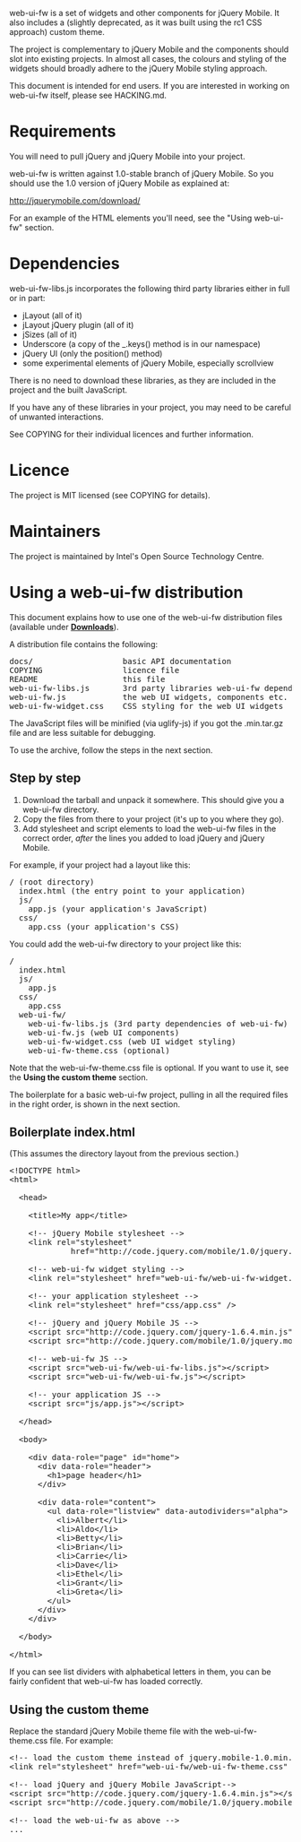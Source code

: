 web-ui-fw is a set of widgets and other components for jQuery Mobile.
It also includes a (slightly deprecated, as it was built
using the rc1 CSS approach) custom theme.

The project is complementary to jQuery Mobile and the components
should slot into existing projects. In almost all cases, the colours
and styling of the widgets should broadly adhere to the jQuery Mobile
styling approach.

This document is intended for end users. If you are interested in
working on web-ui-fw itself, please see HACKING.md.

Requirements
============

You will need to pull jQuery and jQuery Mobile into your
project.

web-ui-fw is written against 1.0-stable branch of jQuery Mobile. So you
should use the 1.0 version of jQuery Mobile as explained at:

  http://jquerymobile.com/download/

For an example of the HTML elements you'll need, see the "Using web-ui-fw"
section.

Dependencies
============

web-ui-fw-libs.js incorporates the following third party libraries
either in full or in part:

* jLayout (all of it)
* jLayout jQuery plugin (all of it)
* jSizes (all of it)
* Underscore (a copy of the _.keys() method is in our namespace)
* jQuery UI (only the position() method)
* some experimental elements of jQuery Mobile, especially scrollview

There is no need to download these libraries, as they are included
in the project and the built JavaScript.

If you have any of these libraries in your project, you may need to
be careful of unwanted interactions.

See COPYING for their individual licences and further information.

Licence
=======

The project is MIT licensed (see COPYING for details).

Maintainers
===========

The project is maintained by Intel's Open Source Technology Centre.

Using a web-ui-fw distribution
==============================

This document explains how to use one of the web-ui-fw distribution
files (available under
<a href="https://github.com/otcshare/web-ui-fw/downloads">**Downloads**</a>).

A distribution file contains the following:

<pre>
docs/                   basic API documentation
COPYING                 licence file
README                  this file
web-ui-fw-libs.js       3rd party libraries web-ui-fw depends on (see below)
web-ui-fw.js            the web UI widgets, components etc.
web-ui-fw-widget.css    CSS styling for the web UI widgets
</pre>

The JavaScript files will be minified (via uglify-js) if you got the
.min.tar.gz file and are less suitable for debugging.

To use the archive, follow the steps in the next section.

Step by step
------------

1. Download the tarball and unpack it somewhere. This should give you
   a web-ui-fw directory.
2. Copy the files from there to your project (it's up to you where they go).
3. Add stylesheet and script elements to load the web-ui-fw files in the
   correct order, _after_ the lines you added to load jQuery and jQuery Mobile.

For example, if your project had a layout like this:

<pre>
/ (root directory)
  index.html (the entry point to your application)
  js/
    app.js (your application's JavaScript)
  css/
    app.css (your application's CSS)
</pre>

You could add the web-ui-fw directory to your project like this:

<pre>
/
  index.html
  js/
    app.js
  css/
    app.css
  web-ui-fw/
    web-ui-fw-libs.js (3rd party dependencies of web-ui-fw)
    web-ui-fw.js (web UI components)
    web-ui-fw-widget.css (web UI widget styling)
    web-ui-fw-theme.css (optional)
</pre>

Note that the web-ui-fw-theme.css file is optional. If you want to
use it, see the **Using the custom theme** section.

The boilerplate for a basic web-ui-fw project, pulling in all
the required files in the right order, is shown in the next section.

Boilerplate index.html
----------------------

(This assumes the directory layout from the previous section.)

<pre>
&lt;!DOCTYPE html&gt;
&lt;html&gt;

  &lt;head&gt;

    &lt;title&gt;My app&lt;/title&gt;

    &lt;!-- jQuery Mobile stylesheet --&gt;
    &lt;link rel="stylesheet"
             href="http://code.jquery.com/mobile/1.0/jquery.mobile-1.0.min.css" /&gt;

    &lt;!-- web-ui-fw widget styling --&gt;
    &lt;link rel="stylesheet" href="web-ui-fw/web-ui-fw-widget.css" /&gt;

    &lt;!-- your application stylesheet --&gt;
    &lt;link rel="stylesheet" href="css/app.css" /&gt;

    &lt;!-- jQuery and jQuery Mobile JS --&gt;
    &lt;script src="http://code.jquery.com/jquery-1.6.4.min.js"&gt;&lt;/script&gt;
    &lt;script src="http://code.jquery.com/mobile/1.0/jquery.mobile-1.0.min.js"&gt;&lt;/script&gt;

    &lt;!-- web-ui-fw JS --&gt;
    &lt;script src="web-ui-fw/web-ui-fw-libs.js"&gt;&lt;/script&gt;
    &lt;script src="web-ui-fw/web-ui-fw.js"&gt;&lt;/script&gt;

    &lt;!-- your application JS --&gt;
    &lt;script src="js/app.js"&gt;&lt;/script&gt;

  &lt;/head&gt;

  &lt;body&gt;

    &lt;div data-role="page" id="home"&gt;
      &lt;div data-role="header"&gt;
        &lt;h1&gt;page header&lt;/h1&gt;
      &lt;/div&gt;

      &lt;div data-role="content"&gt;
        &lt;ul data-role="listview" data-autodividers="alpha"&gt;
          &lt;li&gt;Albert&lt;/li&gt;
          &lt;li&gt;Aldo&lt;/li&gt;
          &lt;li&gt;Betty&lt;/li&gt;
          &lt;li&gt;Brian&lt;/li&gt;
          &lt;li&gt;Carrie&lt;/li&gt;
          &lt;li&gt;Dave&lt;/li&gt;
          &lt;li&gt;Ethel&lt;/li&gt;
          &lt;li&gt;Grant&lt;/li&gt;
          &lt;li&gt;Greta&lt;/li&gt;
        &lt;/ul&gt;
      &lt;/div&gt;
    &lt;/div&gt;

  &lt;/body&gt;

&lt;/html&gt;
</pre>

If you can see list dividers with alphabetical letters in them, you
can be fairly confident that web-ui-fw has loaded correctly.

Using the custom theme
----------------------

Replace the standard jQuery Mobile theme file with the
web-ui-fw-theme.css file. For example:

<pre>
&lt;!-- load the custom theme instead of jquery.mobile-1.0.min.css --&gt;
&lt;link rel="stylesheet" href="web-ui-fw/web-ui-fw-theme.css" /&gt;

&lt;!-- load jQuery and jQuery Mobile JavaScript--&gt;
&lt;script src="http://code.jquery.com/jquery-1.6.4.min.js"&gt;&lt;/script&gt;
&lt;script src="http://code.jquery.com/mobile/1.0/jquery.mobile-1.0.min.js"&gt;&lt;/script&gt;

&lt;!-- load the web-ui-fw as above --&gt;
...
</pre>
